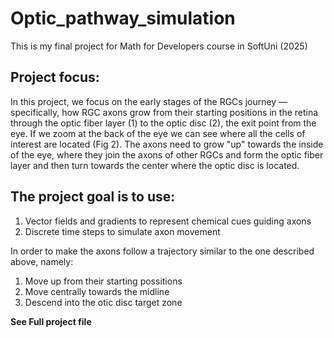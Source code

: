 # Optic_pathway_simulation

This is my final project for Math for Developers course in SoftUni (2025)

## Project focus:
In this project, we focus on the early stages of the RGCs journey — specifically, how RGC axons grow from their starting positions in the retina through the optic fiber layer (1) to the optic disc (2), the exit point from the eye. If we zoom at the back of the eye we can see where all the cells of interest are located (Fig 2). The axons need to grow "up" towards the inside of the eye, where they join the axons of other RGCs and form the optic fiber layer and then turn towards the center where the optic disc is located.

## The project goal is to use:

1. Vector fields and gradients to represent chemical cues guiding axons
2. Discrete time steps to simulate axon movement

In order to make the axons follow a trajectory similar to the one described above, namely:

1. Move up from their starting possitions
2. Move centrally towards the midline
3. Descend into the otic disc target zone

__See Full project file__
